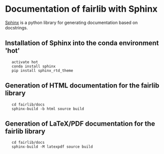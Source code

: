 # Documentation of fairlib with Sphinx

[Sphinx](https://www.sphinx-doc.org/) is a python library for generating documentation based on docstrings.

## Installation of Sphinx into the conda environment 'hot'

```console
   activate hot
   conda install sphinx
   pip install sphinx_rtd_theme
```

## Generation of HTML documentation for the fairlib library

```console
   cd fairlib/docs
   sphinx-build -b html source build
```

## Generation of LaTeX/PDF documentation for the fairlib library

```console
   cd fairlib/docs
   sphinx-build -M latexpdf source build
```
